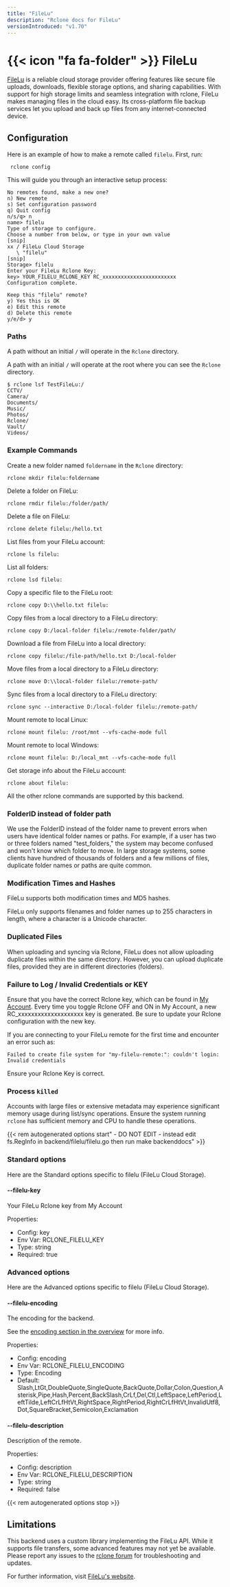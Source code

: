 ```yaml
---
title: "FileLu"
description: "Rclone docs for FileLu"
versionIntroduced: "v1.70"
---
```


# {{< icon "fa fa-folder" >}} FileLu

[FileLu](https://filelu.com/) is a reliable cloud storage provider
offering features like secure file uploads, downloads, flexible
storage options, and sharing capabilities. With support for high
storage limits and seamless integration with rclone, FileLu makes
managing files in the cloud easy. Its cross-platform file backup
services let you upload and back up files from any internet-connected
device.

## Configuration

Here is an example of how to make a remote called `filelu`. First, run:

     rclone config

This will guide you through an interactive setup process:

```
No remotes found, make a new one?
n) New remote
s) Set configuration password
q) Quit config
n/s/q> n
name> filelu
Type of storage to configure.
Choose a number from below, or type in your own value
[snip]
xx / FileLu Cloud Storage
   \ "filelu"
[snip]
Storage> filelu
Enter your FileLu Rclone Key:
key> YOUR_FILELU_RCLONE_KEY RC_xxxxxxxxxxxxxxxxxxxxxxxx
Configuration complete.

Keep this "filelu" remote?
y) Yes this is OK
e) Edit this remote
d) Delete this remote
y/e/d> y
```

### Paths

A path without an initial `/` will operate in the `Rclone` directory.

A path with an initial `/` will operate at the root where you can see
the `Rclone` directory.

```
$ rclone lsf TestFileLu:/
CCTV/
Camera/
Documents/
Music/
Photos/
Rclone/
Vault/
Videos/
```

### Example Commands

Create a new folder named `foldername` in the `Rclone` directory:

    rclone mkdir filelu:foldername

Delete a folder on FileLu:

    rclone rmdir filelu:/folder/path/

Delete a file on FileLu:

    rclone delete filelu:/hello.txt

List files from your FileLu account:

    rclone ls filelu:

List all folders:

    rclone lsd filelu:

Copy a specific file to the FileLu root:

    rclone copy D:\\hello.txt filelu:

Copy files from a local directory to a FileLu directory:

    rclone copy D:/local-folder filelu:/remote-folder/path/
    
Download a file from FileLu into a local directory:

    rclone copy filelu:/file-path/hello.txt D:/local-folder

Move files from a local directory to a FileLu directory:

    rclone move D:\\local-folder filelu:/remote-path/

Sync files from a local directory to a FileLu directory:

    rclone sync --interactive D:/local-folder filelu:/remote-path/
    
Mount remote to local Linux:

    rclone mount filelu: /root/mnt --vfs-cache-mode full

Mount remote to local Windows:

    rclone mount filelu: D:/local_mnt --vfs-cache-mode full

Get storage info about the FileLu account:

    rclone about filelu:

All the other rclone commands are supported by this backend.

### FolderID instead of folder path

We use the FolderID instead of the folder name to prevent errors when
users have identical folder names or paths. For example, if a user has
two or three folders named "test_folders," the system may become
confused and won't know which folder to move. In large storage
systems, some clients have hundred of thousands of folders and a few
millions of files, duplicate folder names or paths are quite common.

### Modification Times and Hashes

FileLu supports both modification times and MD5 hashes.

FileLu only supports filenames and folder names up to 255 characters in length, where a
character is a Unicode character.

### Duplicated Files

When uploading and syncing via Rclone, FileLu does not allow uploading
duplicate files within the same directory. However, you can upload
duplicate files, provided they are in different directories (folders).

### Failure to Log / Invalid Credentials or KEY

Ensure that you have the correct Rclone key, which can be found in [My
Account](https://filelu.com/account/). Every time you toggle Rclone
OFF and ON in My Account, a new RC_xxxxxxxxxxxxxxxxxxxx key is
generated. Be sure to update your Rclone configuration with the new
key.

If you are connecting to your FileLu remote for the first time and
encounter an error such as:

```
Failed to create file system for "my-filelu-remote:": couldn't login: Invalid credentials
```

Ensure your Rclone Key is correct.

### Process `killed`

Accounts with large files or extensive metadata may experience
significant memory usage during list/sync operations. Ensure the
system running `rclone` has sufficient memory and CPU to handle these
operations.

{{< rem autogenerated options start" - DO NOT EDIT - instead edit fs.RegInfo in backend/filelu/filelu.go then run make backenddocs" >}}
### Standard options

Here are the Standard options specific to filelu (FileLu Cloud Storage).

#### --filelu-key

Your FileLu Rclone key from My Account

Properties:

- Config:      key
- Env Var:     RCLONE_FILELU_KEY
- Type:        string
- Required:    true

### Advanced options

Here are the Advanced options specific to filelu (FileLu Cloud Storage).

#### --filelu-encoding

The encoding for the backend.

See the [encoding section in the overview](/overview/#encoding) for more info.

Properties:

- Config:      encoding
- Env Var:     RCLONE_FILELU_ENCODING
- Type:        Encoding
- Default:     Slash,LtGt,DoubleQuote,SingleQuote,BackQuote,Dollar,Colon,Question,Asterisk,Pipe,Hash,Percent,BackSlash,CrLf,Del,Ctl,LeftSpace,LeftPeriod,LeftTilde,LeftCrLfHtVt,RightSpace,RightPeriod,RightCrLfHtVt,InvalidUtf8,Dot,SquareBracket,Semicolon,Exclamation

#### --filelu-description

Description of the remote.

Properties:

- Config:      description
- Env Var:     RCLONE_FILELU_DESCRIPTION
- Type:        string
- Required:    false

{{< rem autogenerated options stop >}}

## Limitations

This backend uses a custom library implementing the FileLu API. While
it supports file transfers, some advanced features may not yet be
available. Please report any issues to the [rclone forum](https://forum.rclone.org/)
for troubleshooting and updates.

For further information, visit [FileLu's website](https://filelu.com/).
